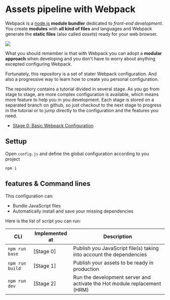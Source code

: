 # Assets pipeline with **Webpack**

Webpack is a [node.js](https://nodejs.org/en/) **module bundler** dedicated to _front-end development_. You create **modules** with **all kind of files** and languages and Webpack generate the **static files** (also called *assets*) ready for your web browser.

![](https://webpack.github.io/assets/what-is-webpack.png)

 What you should remember is that with Webpack you can adopt a **modular approach** when developing and you don't have to worry about anything excepted configuring Webpack.

Fortunately, this repository is a set of stater Webpack configuration. And also a progressive way to learn how to create you personal configuration.

The repository contains a tutorial divided in several stage. As you go from stage to stage, are more complex configuration is available, which means more feature to help you in you development. Each stage is stored on a separated branch on github, so just checkout to the next stage to progress in the tutorial or to jump directly to the configuration and the features you need.

* [Stage 0: Basic Webpack Configuration](https://github.com/JellyfishCMS/assets-pipeline-webpack/blob/master/documentation/stage0.md)

## Settup

Open `config.js` and define the global configuration according to you project

```shell
npm i
```

## features & Command lines

This configuration can:
  * Bundle JavaScript files
  * Automatically install and save your missing dependencies

Here is the list of script you can run:

| CLI | Implemented at | Description |
|--|--|--|
|`npm run base`  | [Stage 0] | Publish you JavaScript file(s) taking into account the dependencies|
|`npm run build` | [Stage 1] | Publish your assets to be ready in production|
|`npm run dev`   | [Stage 2] | Run the development server and activate the Hot module replacement (HRM)|
